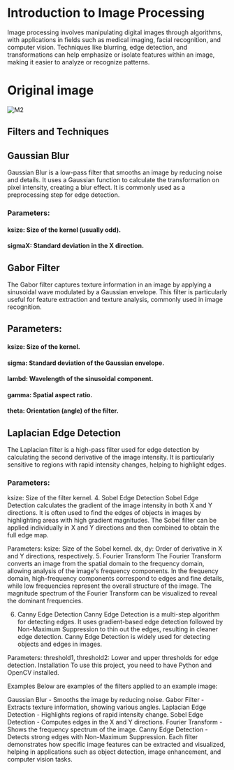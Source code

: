 # Introduction to Image Processing
Image processing involves manipulating digital images through algorithms, with applications in fields such as medical imaging, facial recognition, and computer vision. Techniques like blurring, edge detection, and transformations can help emphasize or isolate features within an image, making it easier to analyze or recognize patterns.
# Original image
![M2](https://github.com/user-attachments/assets/c5bfcc8f-85cf-4cd4-8fc9-0b342c7bbd58)

## Filters and Techniques
## Gaussian Blur
Gaussian Blur is a low-pass filter that smooths an image by reducing noise and details. It uses a Gaussian function to calculate the transformation on pixel intensity, creating a blur effect. It is commonly used as a preprocessing step for edge detection.

### Parameters:
#### ksize: Size of the kernel (usually odd).
#### sigmaX: Standard deviation in the X direction.
## Gabor Filter
The Gabor filter captures texture information in an image by applying a sinusoidal wave modulated by a Gaussian envelope. This filter is particularly useful for feature extraction and texture analysis, commonly used in image recognition.

## Parameters:
#### ksize: Size of the kernel.
#### sigma: Standard deviation of the Gaussian envelope.
#### lambd: Wavelength of the sinusoidal component.
#### gamma: Spatial aspect ratio.
#### theta: Orientation (angle) of the filter.
## Laplacian Edge Detection
The Laplacian filter is a high-pass filter used for edge detection by calculating the second derivative of the image intensity. It is particularly sensitive to regions with rapid intensity changes, helping to highlight edges.

### Parameters:
ksize: Size of the filter kernel.
4. Sobel Edge Detection
Sobel Edge Detection calculates the gradient of the image intensity in both X and Y directions. It is often used to find the edges of objects in images by highlighting areas with high gradient magnitudes. The Sobel filter can be applied individually in X and Y directions and then combined to obtain the full edge map.

Parameters:
ksize: Size of the Sobel kernel.
dx, dy: Order of derivative in X and Y directions, respectively.
5. Fourier Transform
The Fourier Transform converts an image from the spatial domain to the frequency domain, allowing analysis of the image's frequency components. In the frequency domain, high-frequency components correspond to edges and fine details, while low frequencies represent the overall structure of the image. The magnitude spectrum of the Fourier Transform can be visualized to reveal the dominant frequencies.

6. Canny Edge Detection
Canny Edge Detection is a multi-step algorithm for detecting edges. It uses gradient-based edge detection followed by Non-Maximum Suppression to thin out the edges, resulting in cleaner edge detection. Canny Edge Detection is widely used for detecting objects and edges in images.

Parameters:
threshold1, threshold2: Lower and upper thresholds for edge detection.
Installation
To use this project, you need to have Python and OpenCV installed.

Examples
Below are examples of the filters applied to an example image:

Gaussian Blur - Smooths the image by reducing noise.
Gabor Filter - Extracts texture information, showing various angles.
Laplacian Edge Detection - Highlights regions of rapid intensity change.
Sobel Edge Detection - Computes edges in the X and Y directions.
Fourier Transform - Shows the frequency spectrum of the image.
Canny Edge Detection - Detects strong edges with Non-Maximum Suppression.
Each filter demonstrates how specific image features can be extracted and visualized, helping in applications such as object detection, image enhancement, and computer vision tasks.

